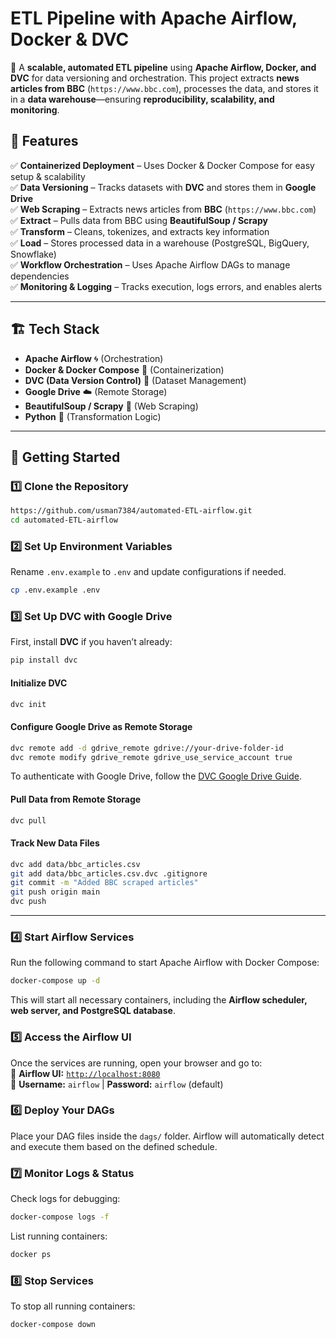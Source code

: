 # **ETL Pipeline with Apache Airflow, Docker & DVC**  

🚀 A **scalable, automated ETL pipeline** using **Apache Airflow, Docker, and DVC** for data versioning and orchestration. This project extracts **news articles from BBC** (`https://www.bbc.com`), processes the data, and stores it in a **data warehouse**—ensuring **reproducibility, scalability, and monitoring**.  

## 📌 **Features**  
✅ **Containerized Deployment** – Uses Docker & Docker Compose for easy setup & scalability  
✅ **Data Versioning** – Tracks datasets with **DVC** and stores them in **Google Drive**  
✅ **Web Scraping** – Extracts news articles from **BBC** (`https://www.bbc.com`)  
✅ **Extract** – Pulls data from BBC using **BeautifulSoup / Scrapy**  
✅ **Transform** – Cleans, tokenizes, and extracts key information  
✅ **Load** – Stores processed data in a warehouse (PostgreSQL, BigQuery, Snowflake)  
✅ **Workflow Orchestration** – Uses Apache Airflow DAGs to manage dependencies  
✅ **Monitoring & Logging** – Tracks execution, logs errors, and enables alerts  

---

## 🏗️ **Tech Stack**  
- **Apache Airflow** 🌀 (Orchestration)  
- **Docker & Docker Compose** 🐳 (Containerization)  
- **DVC (Data Version Control)** 🔄 (Dataset Management)  
- **Google Drive** ☁️ (Remote Storage)  
- **BeautifulSoup / Scrapy** 📰 (Web Scraping)  
- **Python** 🐍 (Transformation Logic)  

---

## 🚀 **Getting Started**  

### **1️⃣ Clone the Repository**  
```bash
https://github.com/usman7384/automated-ETL-airflow.git
cd automated-ETL-airflow
```

### **2️⃣ Set Up Environment Variables**  
Rename `.env.example` to `.env` and update configurations if needed.

```bash
cp .env.example .env
```

### **3️⃣ Set Up DVC with Google Drive**  
First, install **DVC** if you haven’t already:  
```bash
pip install dvc
```

#### **Initialize DVC**  
```bash
dvc init
```

#### **Configure Google Drive as Remote Storage**  
```bash
dvc remote add -d gdrive_remote gdrive://your-drive-folder-id
dvc remote modify gdrive_remote gdrive_use_service_account true
```
To authenticate with Google Drive, follow the [DVC Google Drive Guide](https://dvc.org/doc/user-guide/setup-google-drive-remote).  

#### **Pull Data from Remote Storage**  
```bash
dvc pull
```

#### **Track New Data Files**  
```bash
dvc add data/bbc_articles.csv
git add data/bbc_articles.csv.dvc .gitignore
git commit -m "Added BBC scraped articles"
git push origin main
dvc push
```

---

### **4️⃣ Start Airflow Services**  
Run the following command to start Apache Airflow with Docker Compose:  
```bash
docker-compose up -d
```
This will start all necessary containers, including the **Airflow scheduler, web server, and PostgreSQL database**.

### **5️⃣ Access the Airflow UI**  
Once the services are running, open your browser and go to:  
📌 **Airflow UI:** [`http://localhost:8080`](http://localhost:8080)  
📌 **Username:** `airflow` | **Password:** `airflow` (default)  

### **6️⃣ Deploy Your DAGs**  
Place your DAG files inside the `dags/` folder. Airflow will automatically detect and execute them based on the defined schedule.

### **7️⃣ Monitor Logs & Status**  
Check logs for debugging:  
```bash
docker-compose logs -f
```
List running containers:  
```bash
docker ps
```

### **8️⃣ Stop Services**  
To stop all running containers:  
```bash
docker-compose down
```
